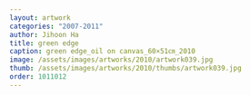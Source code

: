```yaml
---
layout: artwork
categories: "2007-2011"
author: Jihoon Ha
title: green edge
caption: green edge_oil on canvas_60×51㎝_2010
image: /assets/images/artworks/2010/artwork039.jpg
thumb: /assets/images/artworks/2010/thumbs/artwork039.jpg
order: 1011012
---
```


